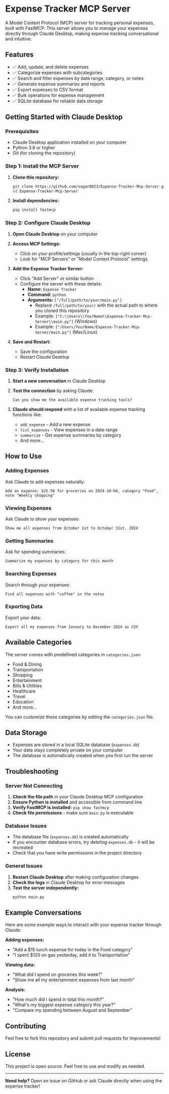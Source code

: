 # Expense Tracker MCP Server

A Model Context Protocol (MCP) server for tracking personal expenses, built with FastMCP. This server allows you to manage your expenses directly through Claude Desktop, making expense tracking conversational and intuitive.

## Features

- ✅ Add, update, and delete expenses
- ✅ Categorize expenses with subcategories
- ✅ Search and filter expenses by date range, category, or notes
- ✅ Generate expense summaries and reports
- ✅ Export expenses to CSV format
- ✅ Bulk operations for expense management
- ✅ SQLite database for reliable data storage

## Getting Started with Claude Desktop

### Prerequisites

- Claude Desktop application installed on your computer
- Python 3.8 or higher
- Git (for cloning the repository)

### Step 1: Install the MCP Server

1. **Clone this repository:**
   ```bash
   git clone https://github.com/sagar0023/Expense-Tracker-Mcp-Server.git
   cd Expense-Tracker-Mcp-Server
   ```

2. **Install dependencies:**
   ```bash
   pip install fastmcp
   ```

### Step 2: Configure Claude Desktop

1. **Open Claude Desktop** on your computer

2. **Access MCP Settings:**
   - Click on your profile/settings (usually in the top-right corner)
   - Look for "MCP Servers" or "Model Context Protocol" settings

3. **Add the Expense Tracker Server:**
   - Click "Add Server" or similar button
   - Configure the server with these details:
     - **Name:** `Expense Tracker`
     - **Command:** `python`
     - **Arguments:** `["/full/path/to/your/main.py"]`
       - Replace `/full/path/to/your/` with the actual path to where you cloned this repository
       - Example: `["C:\\Users\\YourName\\Expense-Tracker-Mcp-Server\\main.py"]` (Windows)
       - Example: `["/Users/YourName/Expense-Tracker-Mcp-Server/main.py"]` (Mac/Linux)

4. **Save and Restart:**
   - Save the configuration
   - Restart Claude Desktop

### Step 3: Verify Installation

1. **Start a new conversation** in Claude Desktop

2. **Test the connection** by asking Claude:
   ```
   Can you show me the available expense tracking tools?
   ```

3. **Claude should respond** with a list of available expense tracking functions like:
   - `add_expense` - Add a new expense
   - `list_expenses` - View expenses in a date range
   - `summarize` - Get expense summaries by category
   - And more...

## How to Use

### Adding Expenses

Ask Claude to add expenses naturally:
```
Add an expense: $25.50 for groceries on 2024-10-04, category "Food", note "Weekly shopping"
```

### Viewing Expenses

Ask Claude to show your expenses:
```
Show me all expenses from October 1st to October 31st, 2024
```

### Getting Summaries

Ask for spending summaries:
```
Summarize my expenses by category for this month
```

### Searching Expenses

Search through your expenses:
```
Find all expenses with "coffee" in the notes
```

### Exporting Data

Export your data:
```
Export all my expenses from January to December 2024 as CSV
```

## Available Categories

The server comes with predefined categories in `categories.json`:
- Food & Dining
- Transportation
- Shopping
- Entertainment
- Bills & Utilities
- Healthcare
- Travel
- Education
- And more...

You can customize these categories by editing the `categories.json` file.

## Data Storage

- Expenses are stored in a local SQLite database (`expenses.db`)
- Your data stays completely private on your computer
- The database is automatically created when you first run the server

## Troubleshooting

### Server Not Connecting

1. **Check the file path** in your Claude Desktop MCP configuration
2. **Ensure Python is installed** and accessible from command line
3. **Verify FastMCP is installed:** `pip show fastmcp`
4. **Check file permissions** - make sure `main.py` is executable

### Database Issues

- The database file (`expenses.db`) is created automatically
- If you encounter database errors, try deleting `expenses.db` - it will be recreated
- Check that you have write permissions in the project directory

### General Issues

1. **Restart Claude Desktop** after making configuration changes
2. **Check the logs** in Claude Desktop for error messages
3. **Test the server independently:**
   ```bash
   python main.py
   ```

## Example Conversations

Here are some example ways to interact with your expense tracker through Claude:

**Adding expenses:**
- "Add a $15 lunch expense for today in the Food category"
- "I spent $120 on gas yesterday, add it to Transportation"

**Viewing data:**
- "What did I spend on groceries this week?"
- "Show me all my entertainment expenses from last month"

**Analysis:**
- "How much did I spend in total this month?"
- "What's my biggest expense category this year?"
- "Compare my spending between August and September"

## Contributing

Feel free to fork this repository and submit pull requests for improvements!

## License

This project is open source. Feel free to use and modify as needed.

---

**Need help?** Open an issue on GitHub or ask Claude directly when using the expense tracker!